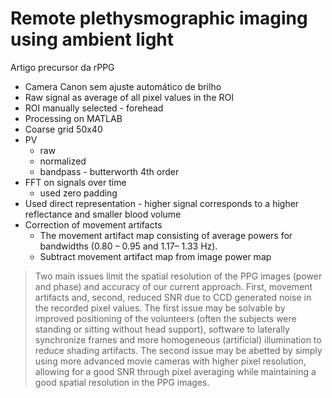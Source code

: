 # Remote plethysmographic imaging using ambient light

Artigo precursor da rPPG

- Camera Canon sem ajuste automático de brilho
- Raw signal as average of all pixel values in the ROI
- ROI manually selected - forehead
- Processing on MATLAB
- Coarse grid 50x40
- PV
    - raw
    - normalized
    - bandpass - butterworth 4th order
- FFT on signals over time
    - used zero padding
- Used direct representation - higher signal corresponds to a higher reflectance and smaller blood volume
- Correction of movement artifacts
    - The movement artifact map consisting of average powers for bandwidths (0.80 – 0.95 and 1.17– 1.33 Hz).
    - Subtract movement artifact map from image power map

> Two main issues limit the spatial resolution of the PPG images (power and phase) and accuracy of our current approach. First, movement artifacts and, second, reduced SNR due to CCD generated noise in the recorded pixel values. The first issue may be solvable by improved positioning of the volunteers (often the subjects were standing or sitting without head support), software to laterally synchronize frames and more homogeneous (artificial) illumination to reduce shading artifacts. The second issue may be abetted by simply using more advanced movie cameras with higher pixel resolution, allowing for a good SNR through pixel averaging while maintaining a good spatial resolution in the PPG images.
>